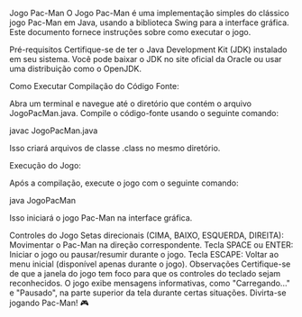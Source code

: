 Jogo Pac-Man
O Jogo Pac-Man é uma implementação simples do clássico jogo Pac-Man em Java, usando a biblioteca Swing para a interface gráfica. Este documento fornece instruções sobre como executar o jogo.

Pré-requisitos
Certifique-se de ter o Java Development Kit (JDK) instalado em seu sistema. Você pode baixar o JDK no site oficial da Oracle ou usar uma distribuição como o OpenJDK.

Como Executar
Compilação do Código Fonte:

Abra um terminal e navegue até o diretório que contém o arquivo JogoPacMan.java. Compile o código-fonte usando o seguinte comando:

javac JogoPacMan.java

Isso criará arquivos de classe .class no mesmo diretório.

Execução do Jogo:

Após a compilação, execute o jogo com o seguinte comando:

java JogoPacMan

Isso iniciará o jogo Pac-Man na interface gráfica.

Controles do Jogo
Setas direcionais (CIMA, BAIXO, ESQUERDA, DIREITA): Movimentar o Pac-Man na direção correspondente.
Tecla SPACE ou ENTER: Iniciar o jogo ou pausar/resumir durante o jogo.
Tecla ESCAPE: Voltar ao menu inicial (disponível apenas durante o jogo).
Observações
Certifique-se de que a janela do jogo tem foco para que os controles do teclado sejam reconhecidos.
O jogo exibe mensagens informativas, como "Carregando..." e "Pausado", na parte superior da tela durante certas situações.
Divirta-se jogando Pac-Man! 🎮